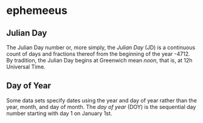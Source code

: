 # ephemeeus

## Julian Day

The Julian Day number or, more simply, the *Julian Day* (JD) is a continuous count of days and fractions thereof from the beginning of the year -4712. By tradition, the Julian Day begins at Greenwich mean *noon*, that is, at 12h Universal Time.

## Day of Year

Some data sets specify dates using the year and day of year rather than the year, month, and day of month. The *day of year* (DOY) is the sequential day number starting with day 1 on January 1st.
